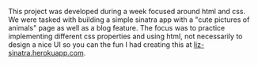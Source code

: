 This project was developed during a week focused around html and css. We were tasked with building a simple sinatra app with a "cute pictures of animals" page as well as a blog feature. The focus was to practice implementing different css properties and using html, not necessarily to design a nice UI so you can the fun I had creating this at [liz-sinatra.herokuapp.com](http://liz-sinatra.herokuapp.com).

